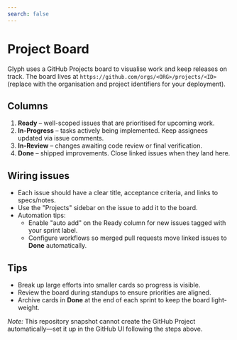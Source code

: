```yaml
---
search: false
---
```


# Project Board

Glyph uses a GitHub Projects board to visualise work and keep releases on track. The board lives at `https://github.com/orgs/<ORG>/projects/<ID>` (replace with the organisation and project identifiers for your deployment).

## Columns

1. **Ready** – well-scoped issues that are prioritised for upcoming work.
2. **In-Progress** – tasks actively being implemented. Keep assignees updated via issue comments.
3. **In-Review** – changes awaiting code review or final verification.
4. **Done** – shipped improvements. Close linked issues when they land here.

## Wiring issues

- Each issue should have a clear title, acceptance criteria, and links to specs/notes.
- Use the "Projects" sidebar on the issue to add it to the board.
- Automation tips:
  - Enable "auto add" on the Ready column for new issues tagged with your sprint label.
  - Configure workflows so merged pull requests move linked issues to **Done** automatically.

## Tips

- Break up large efforts into smaller cards so progress is visible.
- Review the board during standups to ensure priorities are aligned.
- Archive cards in **Done** at the end of each sprint to keep the board light-weight.

_Note:_ This repository snapshot cannot create the GitHub Project automatically—set it up in the GitHub UI following the steps above.

